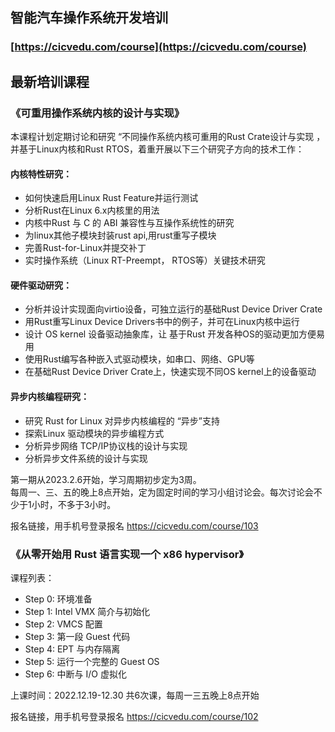 
## 智能汽车操作系统开发培训

### [https://cicvedu.com/course](https://cicvedu.com/course)


## 最新培训课程

### 《可重用操作系统内核的设计与实现》
本课程计划定期讨论和研究 “不同操作系统内核可重用的Rust Crate设计与实现 ，并基于Linux内核和Rust RTOS，着重开展以下三个研究子方向的技术工作：

#### 内核特性研究：
* 如何快速启用Linux Rust Feature并运行测试
* 分析Rust在Linux 6.x内核里的用法
* 内核中Rust 与 C 的 ABI 兼容性与互操作系统性的研究
* 为linux其他子模块封装rust api,用rust重写子模块
* 完善Rust-for-Linux并提交补丁
* 实时操作系统（Linux RT-Preempt， RTOS等）关键技术研究

#### 硬件驱动研究：
* 分析并设计实现面向virtio设备，可独立运行的基础Rust Device Driver Crate
* 用Rust重写Linux Device Drivers书中的例子，并可在Linux内核中运行
* 设计 OS kernel 设备驱动抽象库，让 基于Rust 开发各种OS的驱动更加方便易用
* 使用Rust编写各种嵌入式驱动模块，如串口、网络、GPU等
* 在基础Rust Device Driver Crate上，快速实现不同OS kernel上的设备驱动

#### 异步内核编程研究：
* 研究 Rust for Linux 对异步内核编程的 “异步”支持
* 探索Linux 驱动模块的异步编程方式
* 分析异步网络 TCP/IP协议栈的设计与实现
* 分析异步文件系统的设计与实现

第一期从2023.2.6开始，学习周期初步定为3周。  
每周一、三、五的晚上8点开始，定为固定时间的学习小组讨论会。每次讨论会不少于1小时，不多于3小时。

报名链接，用手机号登录报名 <https://cicvedu.com/course/103>

### 《从零开始用 Rust 语言实现一个 x86 hypervisor》
课程列表：
* Step 0: 环境准备
* Step 1: Intel VMX 简介与初始化
* Step 2: VMCS 配置
* Step 3: 第一段 Guest 代码
* Step 4: EPT 与内存隔离
* Step 5: 运行一个完整的 Guest OS
* Step 6: 中断与 I/O 虚拟化


上课时间：2022.12.19-12.30 共6次课，每周一三五晚上8点开始

报名链接，用手机号登录报名 <https://cicvedu.com/course/102>
